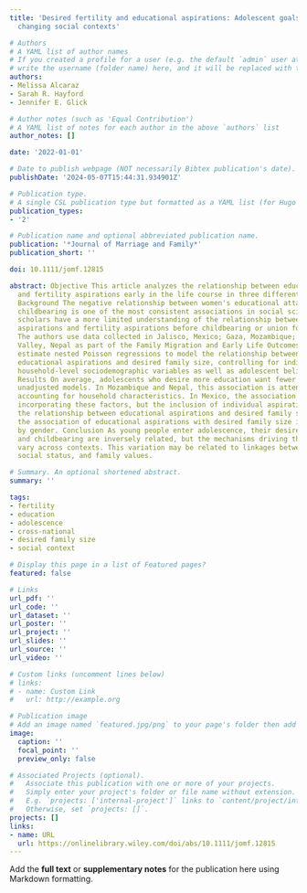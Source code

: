 ```yaml
---
title: 'Desired fertility and educational aspirations: Adolescent goals in rapidly
  changing social contexts'

# Authors
# A YAML list of author names
# If you created a profile for a user (e.g. the default `admin` user at `content/authors/admin/`), 
# write the username (folder name) here, and it will be replaced with their full name and linked to their profile.
authors:
- Melissa Alcaraz
- Sarah R. Hayford
- Jennifer E. Glick

# Author notes (such as 'Equal Contribution')
# A YAML list of notes for each author in the above `authors` list
author_notes: []

date: '2022-01-01'

# Date to publish webpage (NOT necessarily Bibtex publication's date).
publishDate: '2024-05-07T15:44:31.934901Z'

# Publication type.
# A single CSL publication type but formatted as a YAML list (for Hugo requirements).
publication_types:
- '2'

# Publication name and optional abbreviated publication name.
publication: '*Journal of Marriage and Family*'
publication_short: ''

doi: 10.1111/jomf.12815

abstract: Objective This article analyzes the relationship between educational aspirations
  and fertility aspirations early in the life course in three different settings.
  Background The negative relationship between women's educational attainment and
  childbearing is one of the most consistent associations in social science. Family
  scholars have a more limited understanding of the relationship between educational
  aspirations and fertility aspirations before childbearing or union formation. Method
  The authors use data collected in Jalisco, Mexico; Gaza, Mozambique; and Chitwan
  Valley, Nepal as part of the Family Migration and Early Life Outcomes project. They
  estimate nested Poisson regressions to model the relationship between adolescent
  educational aspirations and desired family size, controlling for individual- and
  household-level sociodemographic variables as well as adolescent beliefs and values.
  Results On average, adolescents who desire more education want fewer children in
  unadjusted models. In Mozambique and Nepal, this association is attenuated in models
  accounting for household characteristics. In Mexico, the association persists after
  incorporating these factors, but the inclusion of individual aspirations attenuates
  the relationship between educational aspirations and desired family size. In Mozambique,
  the association of educational aspirations with desired family size is moderated
  by gender. Conclusion As young people enter adolescence, their desires for education
  and childbearing are inversely related, but the mechanisms driving this association
  vary across contexts. This variation may be related to linkages between education,
  social status, and family values.

# Summary. An optional shortened abstract.
summary: ''

tags:
- fertility
- education
- adolescence
- cross-national
- desired family size
- social context

# Display this page in a list of Featured pages?
featured: false

# Links
url_pdf: ''
url_code: ''
url_dataset: ''
url_poster: ''
url_project: ''
url_slides: ''
url_source: ''
url_video: ''

# Custom links (uncomment lines below)
# links:
# - name: Custom Link
#   url: http://example.org

# Publication image
# Add an image named `featured.jpg/png` to your page's folder then add a caption below.
image:
  caption: ''
  focal_point: ''
  preview_only: false

# Associated Projects (optional).
#   Associate this publication with one or more of your projects.
#   Simply enter your project's folder or file name without extension.
#   E.g. `projects: ['internal-project']` links to `content/project/internal-project/index.md`.
#   Otherwise, set `projects: []`.
projects: []
links:
- name: URL
  url: https://onlinelibrary.wiley.com/doi/abs/10.1111/jomf.12815
---
```


Add the **full text** or **supplementary notes** for the publication here using Markdown formatting.
